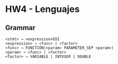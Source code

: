 # HW4 - Lenguajes

## Grammar


```
<stmt> → <expression>EOI
<expression> → <func> | <factor>
<func> → FUNCTION(<param> PARAMETER_SEP <param>)
<param> → <func> | <factor>
<factor> → VARIABLE | INTEGER | DOUBLE
```
